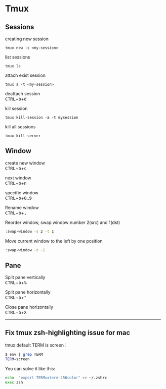<h1> Tmux </h1>

<h2> Sessions </h2>

creating new session 
```shell
tmux new -s <my-session>
```

list sessions 
```shell
tmux ls
```

attach exist session

```shell
tmux a -t <my-session>
```

deattach session <br>
<kbd>CTRL</kbd>+<kbd>b</kbd>+<kbd>d</kbd>
<br>


kill session
```shell
tmux kill-session -a -t mysession
```

kill all sessions

```shell
tmux kill-server
```

<h2> Window </h2>

create new window <br>
<kbd>CTRL</kbd>+<kbd>b</kbd>+<kbd>c</kbd>
<br>

next window <br>
<kbd>CTRL</kbd>+<kbd>b</kbd>+<kbd>n</kbd>
<br>

specific window <br>
<kbd>CTRL</kbd>+<kbd>b</kbd>+<kbd>0</kbd>..<kbd>9</kbd>
<br>

Rename window <br>
<kbd>CTRL</kbd>+<kbd>b</kbd>+<kbd>,</kbd>
<br>

Reorder window, swap window number 2(src) and 1(dst)

```bash
:swap-window -s 2 -t 1
```

Move current window to the left by one position

```bash
:swap-window -t -1
```


<h2> Pane </h2>


Split pane vertically <br>
<kbd>CTRL</kbd>+<kbd>b</kbd>+<kbd>%</kbd>
<br>

Split pane horizontally <br>
<kbd>CTRL</kbd>+<kbd>b</kbd>+<kbd>"</kbd>
<br>

Close pane horizontally <br>
<kbd>CTRL</kbd>+<kbd>b</kbd>+<kbd>X</kbd>
<br>

--------

## Fix tmux zsh-highlighting issue for mac

tmux default TERM is screen：

```bash
$ env | grep TERM
TERM=screen
```

You can solve it like this:

```bash
echo  "export TERM=xterm-256color" >> ~/.zshrc
exec zsh
```

